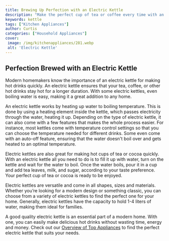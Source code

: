 ```yaml
---
title: Brewing Up Perfection with an Electric Kettle
description: "Make the perfect cup of tea or coffee every time with an electric kettle Learn how to get started and the benefits of using one of these modern kitchen tools"
keywords: kettle
tags: ["Kitchen Appliances"]
author: Curtis
categories: ["Household Appliances"]
cover: 
 image: /img/kitchenappliances/281.webp
 alt: 'Electric Kettle'
---
```

## Perfection Brewed with an Electric Kettle
Modern homemakers know the importance of an electric kettle for making hot drinks quickly. An electric kettle ensures that your tea, coffee, or other hot drinks stay hot for a longer duration. With some electric kettles, even boiling water is easy, making it a great addition to any home.

An electric kettle works by heating up water to boiling temperature. This is done by using a heating element inside the kettle, which passes electricity through the water, heating it up. Depending on the type of electric kettle, it can also come with a few features that makes the whole process easier. For instance, most kettles come with temperature control settings so that you can choose the temperature needed for different drinks. Some even come with an auto-off feature, ensuring that the water doesn't boil over and gets heated to an optimal temperature.

Electric kettles are also great for making hot cups of tea or cocoa quickly. With an electric kettle all you need to do is to fill it up with water, turn on the kettle and wait for the water to boil. Once the water boils, pour it in a cup and add tea leaves, milk, and sugar, according to your taste preference. Your perfect cup of tea or cocoa is ready to be enjoyed.

Electric kettles are versatile and come in all shapes, sizes and materials. Whether you’re looking for a modern design or something classic, you can choose from a variety of electric kettles to find the perfect one for your home. Generally, electric kettles have the capacity to hold 1-4 liters of water, making them ideal for families.

A good quality electric kettle is an essential part of a modern home. With one, you can easily make delicious hot drinks without wasting time, energy and money. Check out our [Overview of Top Appliances](./pages/appliance-overview) to find the perfect electric kettle that suits your needs.
